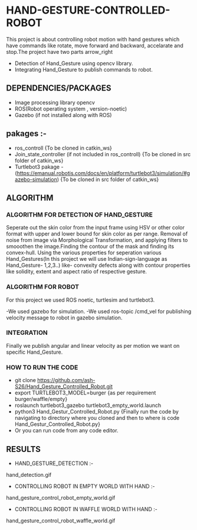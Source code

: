 # HAND-GESTURE-CONTROLLED-ROBOT
This project is about controlling robot motion with hand gestures which have commands like rotate, move forward and backward, accelarate and stop.The project have two parts arrow_right

- Detection of Hand_Gesture using opencv library.
- Integrating Hand_Gesture to publish commands to robot.
## DEPENDENCIES/PACKAGES
- Image processing library opencv
- ROS(Robot operating system , version-noetic)
- Gazebo (if not installed along with ROS)
## pakages :-
- ros_controll {To be cloned in catkin_ws}
- Join_state_controller (if not included in ros_controll) {To be cloned in src folder of catkin_ws}
- Turtlebot3 pakage - (https://emanual.robotis.com/docs/en/platform/turtlebot3/simulation/#gazebo-simulation) {To be cloned in src folder of catkin_ws}
## ALGORITHM
### ALGORITHM FOR DETECTION OF HAND_GESTURE
Seperate out the skin color from the input frame using HSV or other color format with upper and lower bound for skin color as per range. Removal of noise from image via Morphological Transformation, and applying filters to smooothen the image.Finding the contour of the mask and finding its convex-hull.
Using the various properties for seperation various Hand_Gestures(In this project we will use Indian-sign-language as Hand_Gesture- 1,2,3..) like- convexity defects along with contour properties like solidity, extent and aspect ratio of respective gesture.
### ALGORITHM FOR ROBOT
For this project we used ROS noetic, turtlesim and turtlebot3.

-We used gazebo for simulation.
-We used ros-topic /cmd_vel for publishing velocity message to robot in gazebo simulation.
### INTEGRATION
Finally we publish angular and linear velocity as per motion we want on specific Hand_Gesture.

### HOW TO RUN THE CODE
- git clone https://github.com/ash-S26/Hand_Gesture_Controlled_Robot.git
- export TURTLEBOT3_MODEL=burger {as per requirement burger/waffle/empty}
- roslaunch turtlebot3_gazebo turtlebot3_empty_world.launch
- python3 Hand_Gestur_Controlled_Robot.py {Finally run the code by navigating to directory where you cloned and then to where is code Hand_Gestur_Controlled_Robot.py}
- Or you can run code from any code editor.

## RESULTS
- HAND_GESTURE_DETECTION :-

hand_detection.gif

- CONTROLLING ROBOT IN EMPTY WORLD WITH HAND :-

hand_gesture_control_robot_empty_world.gif

- CONTROLLING ROBOT IN WAFFLE WORLD WITH HAND :-

hand_gesture_control_robot_waffle_world.gif
